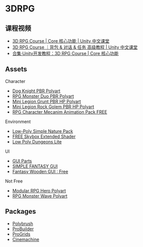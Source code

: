 # 3DRPG

## 课程视频

- [3D RPG Course | Core 核心功能 | Unity 中文课堂](https://learn.u3d.cn/tutorial/3drpg-core)
- [3D RPG Course ｜背包 & 对话 & 任务 高级教程 | Unity 中文课堂](https://learn.u3d.cn/tutorial/3drpg-advanced)
- [合集·Unity开发教程：3D RPG Course | Core 核心功能](https://space.bilibili.com/370283072/channel/collectiondetail?sid=2985)

## Assets

Character

- [Dog Knight PBR Polyart](https://assetstore.unity.com/packages/3d/characters/animals/dog-knight-pbr-polyart-135227)
- [RPG Monster Duo PBR Polyart](https://assetstore.unity.com/packages/3d/characters/creatures/rpg-monster-duo-pbr-polyart-157762)
- [Mini Legion Grunt PBR HP Polyart](https://assetstore.unity.com/packages/3d/characters/humanoids/fantasy/mini-legion-grunt-pbr-hp-polyart-98187)
- [Mini Legion Rock Golem PBR HP Polyart](https://assetstore.unity.com/packages/3d/characters/humanoids/fantasy/mini-legion-rock-golem-pbr-hp-polyart-94707)
- [RPG Character Mecanim Animation Pack FREE](https://assetstore.unity.com/packages/3d/animations/rpg-character-mecanim-animation-pack-free-65284)

Environment

- [Low-Poly Simple Nature Pack](https://assetstore.unity.com/packages/3d/environments/landscapes/low-poly-simple-nature-pack-162153)
- [FREE Skybox Extended Shader](https://assetstore.unity.com/packages/vfx/shaders/free-skybox-extended-shader-107400)
- [Low Poly Dungeons Lite](https://assetstore.unity.com/packages/3d/environments/dungeons/low-poly-dungeons-lite-177937)

UI

- [GUI Parts](https://assetstore.unity.com/packages/2d/gui/icons/gui-parts-159068)
- [SIMPLE FANTASY GUI](https://assetstore.unity.com/packages/2d/gui/simple-fantasy-gui-99451)
- [Fantasy Wooden GUI : Free](https://assetstore.unity.com/packages/2d/gui/fantasy-wooden-gui-free-103811)

Not Free

- [Modular RPG Hero Polyart](https://assetstore.unity.com/packages/3d/characters/humanoids/fantasy/modular-rpg-hero-polyart-138600)
- [RPG Monster Wave Polyart](https://assetstore.unity.com/packages/3d/characters/creatures/rpg-monster-wave-polyart-157652)

## Packages

- [Polybrush](https://unity.com/features/polybrush)
- [ProBuilder](https://unity.com/features/probuilder)
- [ProGrids](https://docs.unity3d.com/Packages/com.unity.progrids@3.0/manual/index.html)
- [Cinemachine](https://unity.com/unity/features/editor/art-and-design/cinemachine)
